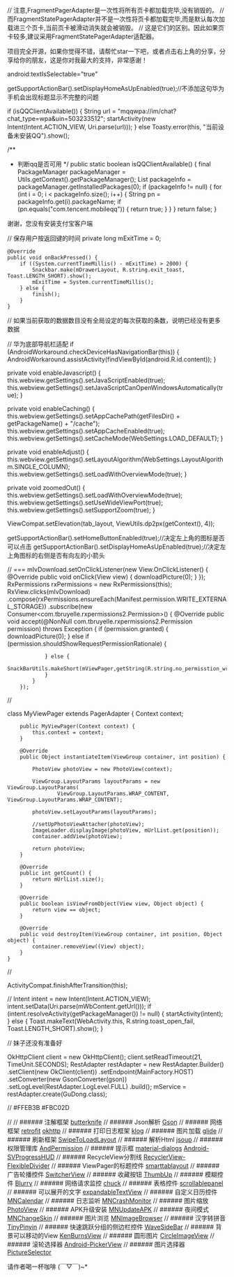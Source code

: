 // 注意,FragmentPagerAdapter是一次性将所有页卡都加载完毕,没有销毁的。
// 而FragmentStatePagerAdapter并不是一次性将页卡都加载完毕,而是默认每次加载进三个页卡,当前页卡被滑动消失就会被销毁。
// 这是它们的区别。因此如果页卡较多,建议采用FragmentStatePagerAdapter适配器。



项目完全开源，如果你觉得不错，请帮忙star一下吧，或者点击右上角的分享，分享给你的朋友，这是你对我最大的支持，非常感谢！

 android:textIsSelectable="true"

 getSupportActionBar().setDisplayHomeAsUpEnabled(true);//不添加这句华为手机会出现标题显示不完整的问题


if (isQQClientAvailable()) {
     String url = "mqqwpa://im/chat?chat_type=wpa&uin=503233512";
     startActivity(new Intent(Intent.ACTION_VIEW, Uri.parse(url)));
 } else
     Toasty.error(this, "当前设备未安装QQ").show();


/**
 * 判断qq是否可用
 */
public static boolean isQQClientAvailable() {
    final PackageManager packageManager = Utils.getContext().getPackageManager();
    List<PackageInfo> packageInfo = packageManager.getInstalledPackages(0);
    if (packageInfo != null) {
        for (int i = 0; i < packageInfo.size(); i++) {
            String pn = packageInfo.get(i).packageName;
            if (pn.equals("com.tencent.mobileqq")) {
                return true;
            }
        }
    }
    return false;
}


谢谢，您没有安装支付宝客户端


// 保存用户按返回键的时间
    private long mExitTime = 0;



    @Override
    public void onBackPressed() {
        if ((System.currentTimeMillis() - mExitTime) > 2000) {
            Snackbar.make(mDrawerLayout, R.string.exit_toast, Toast.LENGTH_SHORT).show();
            mExitTime = System.currentTimeMillis();
        } else {
            finish();
        }
    }


 // 如果当前获取的数据数目没有全局设定的每次获取的条数，说明已经没有更多数据


// 华为底部导航栏适配
if (AndroidWorkaround.checkDeviceHasNavigationBar(this)) {
    AndroidWorkaround.assistActivity(findViewById(android.R.id.content));
}



private void enableJavascript() {
    this.webview.getSettings().setJavaScriptEnabled(true);
    this.webview.getSettings().setJavaScriptCanOpenWindowsAutomatically(true);
}


private void enableCaching() {
    this.webview.getSettings().setAppCachePath(getFilesDir() + getPackageName() + "/cache");
    this.webview.getSettings().setAppCacheEnabled(true);
    this.webview.getSettings().setCacheMode(WebSettings.LOAD_DEFAULT);
}


private void enableAdjust() {
    this.webview.getSettings().setLayoutAlgorithm(WebSettings.LayoutAlgorithm.SINGLE_COLUMN);
    this.webview.getSettings().setLoadWithOverviewMode(true);
}


private void zoomedOut() {
    this.webview.getSettings().setLoadWithOverviewMode(true);
    this.webview.getSettings().setUseWideViewPort(true);
    this.webview.getSettings().setSupportZoom(true);
}


ViewCompat.setElevation(tab_layout, ViewUtils.dp2px(getContext(), 4));



  getSupportActionBar().setHomeButtonEnabled(true);//决定左上角的图标是否可以点击
        getSupportActionBar().setDisplayHomeAsUpEnabled(true);//决定左上角图标的右侧是否有向左的小箭头



// ===
mIvDownload.setOnClickListener(new View.OnClickListener() {
    @Override
    public void onClick(View view) {
        downloadPicture(0);
    }
});
RxPermissions rxPermissions = new RxPermissions(this);
RxView.clicks(mIvDownload)
        .compose(rxPermissions.ensureEach(Manifest.permission.WRITE_EXTERNAL_STORAGE))
        .subscribe(new Consumer<com.tbruyelle.rxpermissions2.Permission>() {
            @Override
            public void accept(@NonNull com.tbruyelle.rxpermissions2.Permission permission) throws Exception {
                if (permission.granted) {
                    downloadPicture(0);
                } else if (permission.shouldShowRequestPermissionRationale) {

                } else {
                    SnackBarUtils.makeShort(mViewPager,getString(R.string.no_permisstion_write)).info();
                }
            }
        });


//

class MyViewPager extends PagerAdapter {
        Context context;

        public MyViewPager(Context context) {
            this.context = context;
        }

        @Override
        public Object instantiateItem(ViewGroup container, int position) {

            PhotoView photoView = new PhotoView(context);

            ViewGroup.LayoutParams layoutParams = new ViewGroup.LayoutParams(
                    ViewGroup.LayoutParams.WRAP_CONTENT, ViewGroup.LayoutParams.WRAP_CONTENT);

            photoView.setLayoutParams(layoutParams);

            //setUpPhotoViewAttacher(photoView);
            ImageLoader.displayImage(photoView, mUrlList.get(position));
            container.addView(photoView);

            return photoView;
        }

        @Override
        public int getCount() {
            return mUrlList.size();
        }

        @Override
        public boolean isViewFromObject(View view, Object object) {
            return view == object;
        }

        @Override
        public void destroyItem(ViewGroup container, int position, Object object) {
            container.removeView((View) object);
        }
    }
//


  ActivityCompat.finishAfterTransition(this);


//
Intent intent = new Intent(Intent.ACTION_VIEW);
intent.setData(Uri.parse(mWbContent.getUrl()));
if (intent.resolveActivity(getPackageManager()) != null) {
    startActivity(intent);
} else {
    Toast.makeText(WebActivity.this, R.string.toast_open_fail, Toast.LENGTH_SHORT).show();
}


//
妹子还没有准备好


OkHttpClient client = new OkHttpClient();
client.setReadTimeout(21, TimeUnit.SECONDS);
RestAdapter restAdapter = new RestAdapter.Builder()
        .setClient(new OkClient(client))
        .setEndpoint(MainFactory.HOST)
        .setConverter(new GsonConverter(gson))
        .setLogLevel(RestAdapter.LogLevel.FULL)
        .build();
mService = restAdapter.create(GuDong.class);

//
<color name="primary">#FFEB3B</color>
<color name="primary_dark">#FBC02D</color>

//
//        ###### 注解框架 [butterknife](https://github.com/JakeWharton/butterknife)
//        ###### Json解析 [Gson](https://github.com/google/gson)
//        ###### 网络框架 [retrofit](https://github.com/square/retrofit)  [okhttp](https://github.com/square/okhttp)
//        ###### 打印日志框架 [klog](https://github.com/ZhaoKaiQiang/KLog)
//        ###### 图片加载 [glide](https://github.com/bumptech/glide)
//        ###### 刷新框架 [SwipeToLoadLayout](https://github.com/Aspsine/SwipeToLoadLayout)
//        ###### 解析Html [jsoup](https://github.com/jhy/jsoup)
//        ###### 权限管理库 [AndPermission](https://github.com/yanzhenjie/AndPermission)
//        ###### 提示框  [material-dialogs](https://github.com/afollestad/material-dialogs)  [Android-SVProgressHUD](https://github.com/saiwu-bigkoo/Android-SVProgressHUD)
//        ###### RecycleView分割线 [RecyclerView-FlexibleDivider](https://github.com/yqritc/RecyclerView-FlexibleDivider)
//        ###### ViewPager的标题控件 [smarttablayout](https://github.com/ogaclejapan/SmartTabLayout)
//        ###### 广告轮播控件 [SwitcherView](https://github.com/maning0303/SwitcherView)
//        ###### 收藏按钮 [ThumbUp](https://github.com/ldoublem/ThumbUp)
//        ###### 模糊控件 [Blurry](https://github.com/wasabeef/Blurry)
//        ###### 网络请求监控 [chuck](https://github.com/jgilfelt/chuck)
//        ###### 表格控件 [scrollablepanel](https://github.com/Kelin-Hong/ScrollablePanel)
//        ###### 可以展开的文字 [expandableTextView](https://github.com/Manabu-GT/ExpandableTextView)
//        ###### 自定义日历控件 [MNCalendar](https://github.com/maning0303/MNCalendar)
//        ###### 日志监听 [MNCrashMonitor](https://github.com/maning0303/MNCrashMonitor)
//        ###### 图片缩放 [PhotoView](https://github.com/chrisbanes/PhotoView)
//        ###### APK升级安装 [MNUpdateAPK](https://github.com/maning0303/MNUpdateAPK)
//        ###### 夜间模式 [MNChangeSkin](https://github.com/maning0303/MNChangeSkin)
//        ###### 图片浏览 [MNImageBrowser](https://github.com/maning0303/MNImageBrowser)
//        ###### 汉字转拼音 [TinyPinyin](https://github.com/promeG/TinyPinyin)
//        ###### 快速跳跃分组的侧边栏控件 [WaveSideBar](https://github.com/Solartisan/WaveSideBar)
//        ###### 背景可以移动的View [KenBurnsView](https://github.com/flavioarfaria/KenBurnsView)
//        ###### 圆形图片 [CircleImageView](https://github.com/hdodenhof/CircleImageView)
//        ###### 滚轮选择器 [Android-PickerView](https://github.com/Bigkoo/Android-PickerView)
//        ###### 图片选择器 [PictureSelector](https://github.com/LuckSiege/PictureSelector)


请作者喝一杯咖啡 (￣▽￣)~*